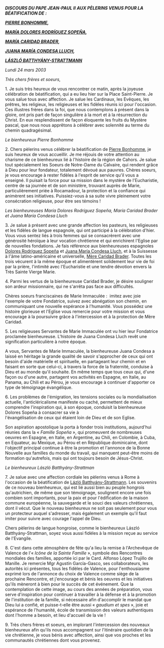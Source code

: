 ***DISCOURS DU PAPE JEAN-PAUL II*** ***AUX PÈLERINS VENUS POUR LA BÉATIFICATION DE :***

***[PIERRE BONHOMME](http://localhost/news_services/liturgy/saints/ns_lit_doc_20030323_bonhomme_fr.html),***

***[MARÍA DOLORES RODRÍGUEZ SOPEÑA](http://localhost/news_services/liturgy/saints/ns_lit_doc_20030323_rodriguez_fr.html),***

***[MARÍA CARIDAD BRADER](http://localhost/news_services/liturgy/saints/ns_lit_doc_20030323_brader_fr.html),***

***[JUANA MARÍA CONDESA LLUCH](http://localhost/news_services/liturgy/saints/ns_lit_doc_20030323_condesa_fr.html),***

***[LÁSZLÓ BATTHYÁNY-STRATTMANN](http://localhost/news_services/liturgy/saints/ns_lit_doc_20030323_batthyany_fr.html)***

*Lundi 24 mars 2003*

*Très chers frères et soeurs,*

1. Je suis très heureux de vous rencontrer ce matin, après la joyeuse célébration de béatification, qui a eu lieu hier sur la Place Saint-Pierre. Je vous salue tous avec affection. Je salue les Cardinaux, les Evêques, les prêtres, les religieux, les religieuses et les fidèles réunis ici pour l'occasion. Ces illustres frères dans la foi, que nous contemplons à présent dans la gloire, ont pris part de façon singulière à la mort et à la résurrection du Christ. En eux resplendissent de façon éloquente les fruits du Mystère pascal, que nous nous apprêtons à célébrer avec solennité au terme du chemin quadragésimal.

*Le bienheureux Pierre Bonhomme*

2. Chers pèlerins venus célébrer la béatification de [Pierre Bonhomme](http://localhost/news_services/liturgy/saints/ns_lit_doc_20030323_bonhomme_fr.html), je suis heureux de vous accueillir. Je me réjouis de votre attention au charisme de ce bienheureux lié à l'histoire de la région de Cahors. Je salue tout spécialement les Soeurs de Notre-Dame du Calvaire, qui rendent grâce à Dieu pour leur fondateur, totalement dévoué aux pauvres. Chères soeurs, je vous encourage à rester fidèles à l'esprit de service qu'il vous a enseigné. Il puisait la force pour sa mission dans le mystère de l'Eucharistie, centre de sa journée et de son ministère, trouvant auprès de Marie, particulièrement priée à Rocamadour, la protection et la confiance qui animèrent ses initiatives. Puissiez-vous à sa suite vivre pleinement votre consécration religieuse, pour être ses témoins !

*Les bienheureuses María Dolores Rodríguez Sopeña, María Caridad Brader et Juana María Condesa Lluch*

3. Je salue à présent avec une grande affection les pasteurs, les religieuses et les fidèles de langue espagnole, qui ont participé à la célébration d'hier. Vous vous sentez liés à trois femmes qui se consacrèrent avec une générosité héroïque à leur vocation chrétienne et qui enrichirent l'Eglise par de nouvelles fondations. Je fais référence aux bienheureuses espagnoles [Dolores Rodríguez Sopeña](http://localhost/news_services/liturgy/saints/ns_lit_doc_20030323_rodriguez_fr.html) et [Juana María Condesa Lluch](http://localhost/news_services/liturgy/saints/ns_lit_doc_20030323_condesa_fr.html), et à la Suissesse à l'âme latino-américaine et universelle, [Mère Caridad Brader](http://localhost/news_services/liturgy/saints/ns_lit_doc_20030323_brader_fr.html). Toutes les trois vécurent à la même époque et alimentèrent solidement leur vie de foi par la prière, l'intimité avec l'Eucharistie et une tendre dévotion envers la Très Sainte Vierge Marie.

4. Parmi les vertus de la bienheureuse Caridad Brader, je désire souligner son ardeur missionnaire, qui ne s'arrêta pas face aux difficultés.

Chères soeurs franciscaines de Marie Immaculée :  imitez avec joie l'exemple de votre Fondatrice, suivez avec abnégation son chemin, en communiquant une nouvelle espérance à l'humanité. Vous possédez une histoire glorieuse et l'Eglise vous remercie pour votre mission et vous encourage à la poursuivre grâce à l'intercession et à la protection de Mère Caridad.

5. Les religieuses Servantes de Marie Immaculée ont vu hier leur Fondatrice proclamée bienheureuse. L'histoire de Juana Condesa Lluch revêt une signification particulière à notre époque.

A vous, Servantes de Marie Immaculée, la bienheureuse Juana Condesa a laissé en héritage la grande qualité de savoir s'approcher de ceux qui ont besoin d'aide matérielle et spirituelle, en partageant leur chemin et en faisant en sorte que celui-ci, à travers la force de la fraternité, conduise à Dieu et au monde qu'il souhaite. En même temps que tous ceux qui, d'une façon ou d'une autre, partagent vos activités en Espagne, en Italie, au Panama, au Chili et au Pérou, je vous encourage à continuer d'apporter ce type de témoignage évangélique.

6. Les problèmes de l'émigration, les tensions sociales ou la mondialisation actuelle, l'anticléricalisme manifeste ou caché, permettent de mieux comprendre l'inspiration qui, à son époque, conduisit la bienheureuse Dolores Sopeña à consacrer sa vie à l'évangélisation de ceux qui étaient loin de Dieu et de son Eglise.

Son aspiration apostolique la porta à fonder trois institutions, aujourd'hui réunies dans la « *Famille Sopeña* », qui promeuvent de nombreuses oeuvres en Espagne, en Italie, en Argentine, au Chili, en Colombie, à Cuba, en Equateur, au Mexique, au Pérou et en République dominicaine, dont l'objectif principal continue à être la promotion et l'annonce de la Bonne Nouvelle aux familles du monde du travail, qui manquent peut-être moins de formation qu'autrefois, mais qui ont toujours besoin de Jésus-Christ.

*Le bienheureux László Batthyány-Strattman*

7. Je salue avec une affection cordiale les pèlerins venus à Rome à l'occasion de la béatification de [Lázló Batthyány-Strattmann](http://localhost/news_services/liturgy/saints/ns_lit_doc_20030323_batthyany_fr.html). Les souvenirs de ce nouveau bienheureux, qui est lié aussi bien au peuple hongrois qu'autrichien, de même que son témoignage, soulignent encore une fois combien sont importants, pour la paix et pour l'édification de la maison commune européenne, la sauvegarde et le souci des valeurs chrétiennes, dont il vécut. Que le nouveau bienheureux ne soit pas seulement pour vous un protecteur auquel s'adresser, mais également un exemple qu'il faut imiter pour suivre avec courage l'appel de Dieu.

Chers pèlerins de langue hongroise, comme le bienheureux László Batthyány-Strattman, soyez vous aussi fidèles à la mission reçue au service de l'Evangile.

8. C'est dans cette atmosphère de fête qu'a lieu la remise à l'Archevêque de Valence de l'« *Icône de la Sainte Famille* », symbole des Rencontres mondiales des familles, apportée ici par le Card. Alfonso López Trujillo de Manille. Je remercie Mgr Agustín García-Gasco, ses collaborateurs, les autorités ici présentes, tous les fidèles de Valence, pour l'enthousiasme exprimé lors de l'annonce du choix de Valence comme siège de la prochaine Rencontre, et j'encourage et bénis les oeuvres et les initiatives qu'ils mèneront à bien pour le succès de cet événement. Que la contemplation de cette image, au cours des années de préparation, vous serve d'inspiration pour continuer à travailler à la défense et à la promotion de l'institution de la famille, si nécessaire afin d'accomplir le mandat que Dieu lui a confié, et puisse-t-elle être aussi « *gaudium et spes* », joie et espérance de l'humanité, école de transmission des valeurs authentiques dont l'homme a besoin, et lieu d'accueil de la vie !

9. Très chers frères et soeurs, en implorant l'intercession des nouveaux bienheureux afin qu'ils nous accompagnent sur l'itinéraire quotidien de la vie chrétienne, je vous bénis avec affection, ainsi que vos proches et les communautés chrétiennes dont vous provenez.